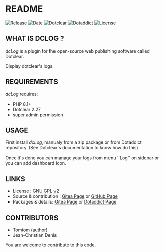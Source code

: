 # README

[![Release](https://img.shields.io/badge/release-1.6-a2cbe9.svg)](https://git.dotclear.watch/JcDenis/dcLog/releases)
[![Date](https://img.shields.io/badge/date-2023.08.14-c44d58.svg)](https://git.dotclear.watch/JcDenis/dcLog/releases)
[![Dotclear](https://img.shields.io/badge/dotclear-v2.27-137bbb.svg)](https://fr.dotclear.org/download)
[![Dotaddict](https://img.shields.io/badge/dotaddict-official-9ac123.svg)](https://plugins.dotaddict.org/dc2/details/dcLog)
[![License](https://img.shields.io/github/license/JcDenis/dcLog)](https://git.dotclear.watch/JcDenis/dcLog/blob/master/LICENSE)

## WHAT IS DCLOG ?

_dcLog_ is a plugin for the open-source 
web publishing software called Dotclear.

Display dotclear's logs.

## REQUIREMENTS

_dcLog_ requires: 

* PHP 8.1+
* Dotclear 2.27
* super admin permission

## USAGE

First install _dcLog_, manualy from a zip package or from 
Dotaddict repository. (See Dotclear's documentation to know how do this)

Once it's done you can manage your logs from menu 
''Log'' on sidebar or you can add dashboard icon.

## LINKS

* License : [GNU GPL v2](https://www.gnu.org/licenses/old-licenses/lgpl-2.0.html)
* Source & contribution : [Gitea Page](https://git.dotclear.watch/JcDenis/dcLog) or [GitHub Page](https://github.com/JcDenis/dcLog)
* Packages & details: [Gitea Page](https://git.dotclear.watch/JcDenis/dcLog/releases) or [Dotaddict Page](https://plugins.dotaddict.org/dc2/details/dcLog)

## CONTRIBUTORS

* Tomtom (author)
* Jean-Christian Denis

You are welcome to contribute to this code.
